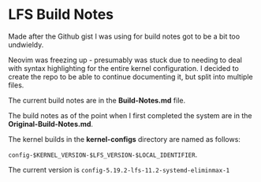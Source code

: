 # LFS Build Notes
Made after the Github gist I was using for build notes got to be a bit too undwieldy.

Neovim was freezing up - presumably was stuck due to needing to deal with syntax highlighting for the entire kernel configuration. I decided to create the repo to be able to continue documenting it, but split into multiple files.

The current build notes are in the **Build-Notes.md** file.

The build notes as of the point when I first completed the system are in the **Original-Build-Notes.md**.

The kernel builds in the **kernel-configs** directory are named as follows:

`config-$KERNEL_VERSION-$LFS_VERSION-$LOCAL_IDENTIFIER`.

The current version is `config-5.19.2-lfs-11.2-systemd-eliminmax-1`
